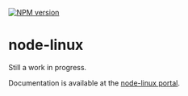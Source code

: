 [![NPM version](https://badge.fury.io/js/node-linux.png)](http://badge.fury.io/js/node-linux)

# node-linux

Still a work in progress.

Documentation is available at the [node-linux portal](https://coreybutler.github.io/node-linux).
